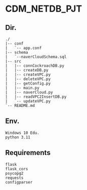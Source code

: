 # CDM_NETDB_PJT

## Dir.
```
./
|-- conf
|   `-- app.conf
|-- schema
|   `--naverCloudSchema.sql
|-- src
|   |-- connCockroachDB.py
|   |-- createDB.py
|   |-- createVPC.py
|   |-- deleteVPC.py
|   |-- getConfig.py
|   |-- main.py
|   |-- naverCloud.py
|   |-- readVPC2InsertDB.py
|   `-- updateVPC.py
`-- README.md
```

## Env.
```
Windows 10 Edu.
python 3.11
```


## Requirements
```
flask
flask_cors
psycopg2
requests
configparser
```
